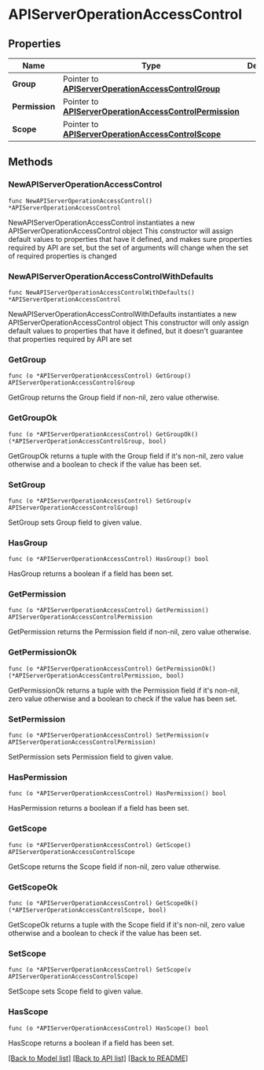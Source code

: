 # APIServerOperationAccessControl

## Properties

Name | Type | Description | Notes
------------ | ------------- | ------------- | -------------
**Group** | Pointer to [**APIServerOperationAccessControlGroup**](APIServerOperationAccessControlGroup.md) |  | [optional] 
**Permission** | Pointer to [**APIServerOperationAccessControlPermission**](APIServerOperationAccessControlPermission.md) |  | [optional] 
**Scope** | Pointer to [**APIServerOperationAccessControlScope**](APIServerOperationAccessControlScope.md) |  | [optional] 

## Methods

### NewAPIServerOperationAccessControl

`func NewAPIServerOperationAccessControl() *APIServerOperationAccessControl`

NewAPIServerOperationAccessControl instantiates a new APIServerOperationAccessControl object
This constructor will assign default values to properties that have it defined,
and makes sure properties required by API are set, but the set of arguments
will change when the set of required properties is changed

### NewAPIServerOperationAccessControlWithDefaults

`func NewAPIServerOperationAccessControlWithDefaults() *APIServerOperationAccessControl`

NewAPIServerOperationAccessControlWithDefaults instantiates a new APIServerOperationAccessControl object
This constructor will only assign default values to properties that have it defined,
but it doesn't guarantee that properties required by API are set

### GetGroup

`func (o *APIServerOperationAccessControl) GetGroup() APIServerOperationAccessControlGroup`

GetGroup returns the Group field if non-nil, zero value otherwise.

### GetGroupOk

`func (o *APIServerOperationAccessControl) GetGroupOk() (*APIServerOperationAccessControlGroup, bool)`

GetGroupOk returns a tuple with the Group field if it's non-nil, zero value otherwise
and a boolean to check if the value has been set.

### SetGroup

`func (o *APIServerOperationAccessControl) SetGroup(v APIServerOperationAccessControlGroup)`

SetGroup sets Group field to given value.

### HasGroup

`func (o *APIServerOperationAccessControl) HasGroup() bool`

HasGroup returns a boolean if a field has been set.

### GetPermission

`func (o *APIServerOperationAccessControl) GetPermission() APIServerOperationAccessControlPermission`

GetPermission returns the Permission field if non-nil, zero value otherwise.

### GetPermissionOk

`func (o *APIServerOperationAccessControl) GetPermissionOk() (*APIServerOperationAccessControlPermission, bool)`

GetPermissionOk returns a tuple with the Permission field if it's non-nil, zero value otherwise
and a boolean to check if the value has been set.

### SetPermission

`func (o *APIServerOperationAccessControl) SetPermission(v APIServerOperationAccessControlPermission)`

SetPermission sets Permission field to given value.

### HasPermission

`func (o *APIServerOperationAccessControl) HasPermission() bool`

HasPermission returns a boolean if a field has been set.

### GetScope

`func (o *APIServerOperationAccessControl) GetScope() APIServerOperationAccessControlScope`

GetScope returns the Scope field if non-nil, zero value otherwise.

### GetScopeOk

`func (o *APIServerOperationAccessControl) GetScopeOk() (*APIServerOperationAccessControlScope, bool)`

GetScopeOk returns a tuple with the Scope field if it's non-nil, zero value otherwise
and a boolean to check if the value has been set.

### SetScope

`func (o *APIServerOperationAccessControl) SetScope(v APIServerOperationAccessControlScope)`

SetScope sets Scope field to given value.

### HasScope

`func (o *APIServerOperationAccessControl) HasScope() bool`

HasScope returns a boolean if a field has been set.


[[Back to Model list]](../README.md#documentation-for-models) [[Back to API list]](../README.md#documentation-for-api-endpoints) [[Back to README]](../README.md)


